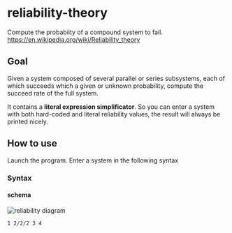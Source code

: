 # reliability-theory
Compute the probabiity of a compound system to fail.
https://en.wikipedia.org/wiki/Reliability_theory

## Goal
Given a system composed of several parallel or series subsystems, each of which succeeds which a given or unknown probability, compute the succeed rate of the full system.

It contains a **literal expression simplificator**. So you can enter a system with both hard-coded and literal reliability values, the result will always be printed nicely.

## How to use
Launch the program. Enter a system in the following syntax
### Syntax
#### schema
![reliability diagram](https://upload.wikimedia.org/wikipedia/commons/0/03/Reliability_block_diagram.png)

```
1 2/2/2 3 4
```
